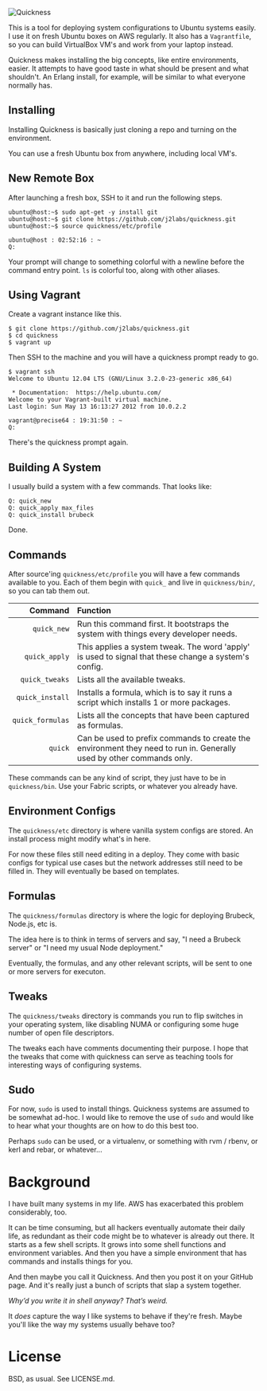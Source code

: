 ![Quickness](https://github.com/j2labs/quickness/raw/master/etc/logo.png)

This is a tool for deploying system configurations to Ubuntu systems easily. I use it on fresh Ubuntu boxes on AWS regularly. It also has a `Vagrantfile`, so you can build VirtualBox VM's and work from your laptop instead.

Quickness makes installing the big concepts, like entire environments, easier. It attempts to have good taste in what should be present and what shouldn't. An Erlang install, for example, will be similar to what everyone normally has.


## Installing

Installing Quickness is basically just cloning a repo and turning on the environment. 

You can use a fresh Ubuntu box from anywhere, including local VM's.

## New Remote Box

After launching a fresh box, SSH to it and run the following steps.

    ubuntu@host:~$ sudo apt-get -y install git
    ubuntu@host:~$ git clone https://github.com/j2labs/quickness.git
    ubuntu@host:~$ source quickness/etc/profile

    ubuntu@host : 02:52:16 : ~
    Q: 

Your prompt will change to something colorful with a newline before the command entry point. `ls` is colorful too, along with other aliases. 


## Using Vagrant

Create a vagrant instance like this.

    $ git clone https://github.com/j2labs/quickness.git
    $ cd quickness
    $ vagrant up
    
Then SSH to the machine and you will have a quickness prompt ready to go.

    $ vagrant ssh
    Welcome to Ubuntu 12.04 LTS (GNU/Linux 3.2.0-23-generic x86_64)

     * Documentation:  https://help.ubuntu.com/
    Welcome to your Vagrant-built virtual machine.
    Last login: Sun May 13 16:13:27 2012 from 10.0.2.2

    vagrant@precise64 : 19:31:50 : ~
    Q: 

There's the quickness prompt again.


## Building A System

I usually build a system with a few commands. That looks like:

    Q: quick_new
    Q: quick_apply max_files
    Q: quick_install brubeck

Done.


## Commands

After source'ing `quickness/etc/profile` you will have a few commands available to you. Each of them begin with `quick_` and live in `quickness/bin/`, so you can tab them out.

| **Command**      | **Function**                                                                                                         |
|-----------------:|:---------------------------------------------------------------------------------------------------------------------|
| `quick_new`      | Run this command first. It bootstraps the system with things every developer needs.                                  |
| `quick_apply`    | This applies a system tweak. The word 'apply' is used to signal that these change a system's config.                 |
| `quick_tweaks`   | Lists all the available tweaks.                                                                                      |
| `quick_install`  | Installs a formula, which is to say it runs a script which installs 1 or more packages.                              |                          
| `quick_formulas` | Lists all the concepts that have been captured as formulas.                                                          |
| `quick`          | Can be used to prefix commands to create the environment they need to run in. Generally used by other commands only. |

These commands can be any kind of script, they just have to be in `quickness/bin`.  Use your Fabric scripts, or whatever you already have.


## Environment Configs

The `quickness/etc` directory is where vanilla system configs are stored. An install process might modify what's in here.

For now these files still need editing in a deploy. They come with basic configs for typical use cases but the network addresses still need to be filled in. They will eventually be based on templates.


## Formulas

The `quickness/formulas` directory is where the logic for deploying Brubeck, Node.js, etc is. 

The idea here is to think in terms of servers and say, "I need a Brubeck server" or "I need my usual Node deployment."

Eventually, the formulas, and any other relevant scripts, will be sent to one or more servers for executon.


## Tweaks

The `quickness/tweaks` directory is commands you run to flip switches in your operating system, like disabling NUMA or configuring some huge number of open file descriptors.

The tweaks each have comments documenting their purpose. I hope that the tweaks that come with quickness can serve as teaching tools for interesting ways of configuring systems.


## Sudo

For now, `sudo` is used to install things. Quickness systems are assumed to be somewhat ad-hoc. I would like to remove the use of `sudo` and would like to hear what your thoughts are on how to do this best too.

Perhaps `sudo` can be used, or a virtualenv, or something with rvm / rbenv, or kerl and rebar, or whatever...


# Background

I have built many systems in my life. AWS has exacerbated this problem considerably, too.

It can be time consuming, but all hackers eventually automate their daily life, as redundant as their code might be to whatever is already out there. It starts as a few shell scripts. It grows into some shell functions and environment variables. And then you have a simple environment that has commands and installs things for you.

And then maybe you call it Quickness. And then you post it on your GitHub page. And it's really just a bunch of scripts that slap a system together.

*Why’d you write it in shell anyway? That’s weird.*

It *does* capture the way I like systems to behave if they're fresh. Maybe you'll like the way my systems usually behave too?


# License

BSD, as usual. See LICENSE.md.
